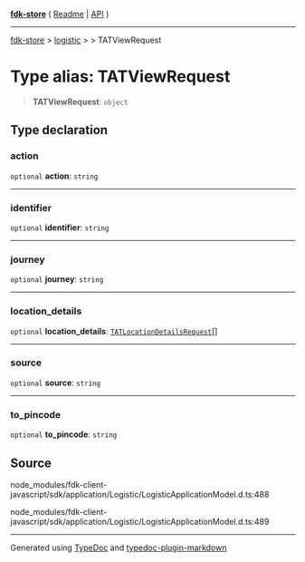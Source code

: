 [**fdk-store**](../../../README.md) ( [Readme](../../../README.md) \| [API](../../../API.md) )

---

[fdk-store](../../../API.md) > [logistic](../../README.md) > [<internal>](../README.md) > TATViewRequest

# Type alias: TATViewRequest

> **TATViewRequest**: `object`

## Type declaration

### action

`optional` **action**: `string`

---

### identifier

`optional` **identifier**: `string`

---

### journey

`optional` **journey**: `string`

---

### location_details

`optional` **location_details**: [`TATLocationDetailsRequest`](type-alias.TATLocationDetailsRequest.md)[]

---

### source

`optional` **source**: `string`

---

### to_pincode

`optional` **to_pincode**: `string`

## Source

node_modules/fdk-client-javascript/sdk/application/Logistic/LogisticApplicationModel.d.ts:488

node_modules/fdk-client-javascript/sdk/application/Logistic/LogisticApplicationModel.d.ts:489

---

Generated using [TypeDoc](https://typedoc.org/) and [typedoc-plugin-markdown](https://www.npmjs.com/package/typedoc-plugin-markdown)
